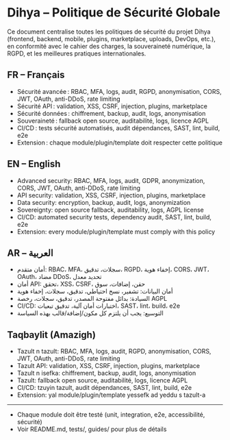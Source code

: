 # Dihya – Politique de Sécurité Globale

Ce document centralise toutes les politiques de sécurité du projet Dihya (frontend, backend, mobile, plugins, marketplace, uploads, DevOps, etc.), en conformité avec le cahier des charges, la souveraineté numérique, la RGPD, et les meilleures pratiques internationales.

## FR – Français
- Sécurité avancée : RBAC, MFA, logs, audit, RGPD, anonymisation, CORS, JWT, OAuth, anti-DDoS, rate limiting
- Sécurité API : validation, XSS, CSRF, injection, plugins, marketplace
- Sécurité données : chiffrement, backup, audit, logs, anonymisation
- Souveraineté : fallback open source, auditabilité, logs, licence AGPL
- CI/CD : tests sécurité automatisés, audit dépendances, SAST, lint, build, e2e
- Extension : chaque module/plugin/template doit respecter cette politique

## EN – English
- Advanced security: RBAC, MFA, logs, audit, GDPR, anonymization, CORS, JWT, OAuth, anti-DDoS, rate limiting
- API security: validation, XSS, CSRF, injection, plugins, marketplace
- Data security: encryption, backup, audit, logs, anonymization
- Sovereignty: open source fallback, auditability, logs, AGPL license
- CI/CD: automated security tests, dependency audit, SAST, lint, build, e2e
- Extension: every module/plugin/template must comply with this policy

## AR – العربية
- أمان متقدم: RBAC، MFA، سجلات، تدقيق، RGPD، إخفاء هوية، CORS، JWT، OAuth، مضاد DDoS، تحديد معدل
- أمان API: تحقق، XSS، CSRF، حقن، إضافات، سوق
- أمان البيانات: تشفير، نسخ احتياطي، تدقيق، سجلات، إخفاء هوية
- السيادة: بدائل مفتوحة المصدر، تدقيق، سجلات، رخصة AGPL
- CI/CD: اختبارات أمان آلية، تدقيق تبعيات، SAST، lint، build، e2e
- التوسيع: يجب أن يلتزم كل مكون/إضافة/قالب بهذه السياسة

## Taqbaylit (Amazigh)
- Tazult n tazult: RBAC, MFA, logs, audit, RGPD, anonymisation, CORS, JWT, OAuth, anti-DDoS, rate limiting
- Tazult API: validation, XSS, CSRF, injection, plugins, marketplace
- Tazult n isefka: chiffrement, backup, audit, logs, anonymisation
- Tazult: fallback open source, auditabilité, logs, licence AGPL
- CI/CD: tzuyin tazult, audit dépendances, SAST, lint, build, e2e
- Extension: yal module/plugin/template yessefk ad yeddu s tazult-a

---

- Chaque module doit être testé (unit, integration, e2e, accessibilité, sécurité)
- Voir README.md, tests/, guides/ pour plus de détails
